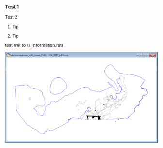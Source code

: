 ### Test 1

Test 2

1. Tip

1. Tip

test link to (1_information.rst)

![cat](../img/mainWindow.png)
